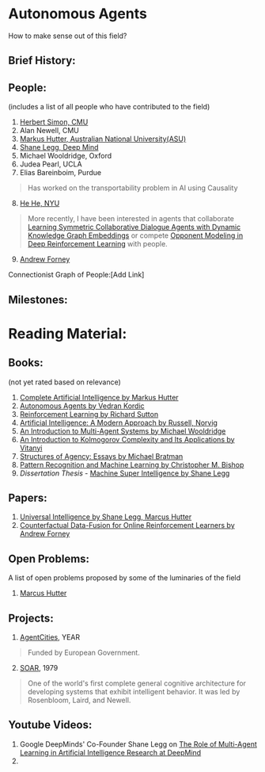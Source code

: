 # Autonomous Agents
How to make sense out of this field?

## Brief History:


## People: 
(includes a list of all people who have contributed to the field)
1. [Herbert Simon, CMU](http://diva.library.cmu.edu/Simon/)
2. Alan Newell, CMU
3. [Markus Hutter, Australian National University(ASU)](http://www.hutter1.net/private/index.htm)
4. [Shane Legg, Deep Mind](https://en.wikipedia.org/wiki/Shane_Legg)
5. Michael Wooldridge, Oxford
6. Judea Pearl, UCLA
7. Elias Bareinboim, Purdue
> Has worked on the transportability problem in AI using Causality
8. [He He, NYU](https://hhexiy.github.io/)
> More recently, I have been interested in agents that collaborate [Learning Symmetric Collaborative Dialogue Agents with Dynamic Knowledge Graph Embeddings](https://arxiv.org/abs/1704.07130) or compete [Opponent Modeling in Deep Reinforcement Learning](https://arxiv.org/abs/1609.05559) with people. 
9. [Andrew Forney](https://cse.lmu.edu/department/computerscience/facultyandstaff/?expert=andrew.forney)


Connectionist Graph of People:[Add Link]

## Milestones:

# Reading Material: 

## Books: 
(not yet rated based on relevance)
1. [Complete Artificial Intelligence by Markus Hutter](https://www.amazon.com/gp/product/3540221395)
2. [Autonomous Agents by Vedran Kordic](https://www.intechopen.com/books/autonomous-agents)
3. [Reinforcement Learning by Richard Sutton](http://incompleteideas.net/book/the-book-2nd.html)
4. [Artificial Intelligence: A Modern Approach by Russell, Norvig](http://aima.cs.berkeley.edu/index.html)
5. [An Introduction to Multi-Agent Systems by Michael Wooldridge](https://www.amazon.com/Introduction-MultiAgent-Systems-Michael-Wooldridge/dp/0470519460)
6. [An Introduction to Kolmogorov Complexity and Its Applications by Vitanyi](https://homepages.cwi.nl/~paulv/kolmogorov.html)
7. [Structures of Agency: Essays by Michael Bratman](https://www.amazon.com/Structures-Agency-Essays-Michael-Bratman/dp/0195187717)
8. [Pattern Recognition and Machine Learning by Christopher M. Bishop](https://www.amazon.com/Pattern-Recognition-Learning-Information-Statistics/dp/0387310738/ref=sr_1_2?ie=UTF8&s=books&qid=1263391804&sr=8-2#reader_0387310738)
9. *Dissertation Thesis* - [Machine Super Intelligence by Shane Legg](http://www.vetta.org/documents/Machine_Super_Intelligence.pdf)


## Papers: 
1. [Universal Intelligence by Shane Legg, Marcus Hutter](https://arxiv.org/pdf/0712.3329.pdf)
2. [Counterfactual Data-Fusion for Online Reinforcement Learners by Andrew Forney](http://proceedings.mlr.press/v70/forney17a/forney17a.pdf)

## Open Problems:
A list of open problems proposed by some of the luminaries of the field

1. [Marcus Hutter](https://github.com/abi-aryan/autonomous-agents/tree/master/Open%20Problems/Markus%20Hutter)

## Projects:
1. [AgentCities](https://cordis.europa.eu/project/rcn/57165_en.html), YEAR
> Funded by European Government. 
2. [SOAR](https://soar.eecs.umich.edu/), 1979
> One of the world's first complete general cognitive architecture for developing systems that exhibit intelligent behavior. It was led by Rosenbloom, Laird, and Newell. 

## Youtube Videos:
1. Google DeepMinds' Co-Founder Shane Legg on [The Role of Multi-Agent Learning in Artificial Intelligence Research at DeepMind ](https://www.youtube.com/watch?v=CvL-KV3IBcM)
2. 
